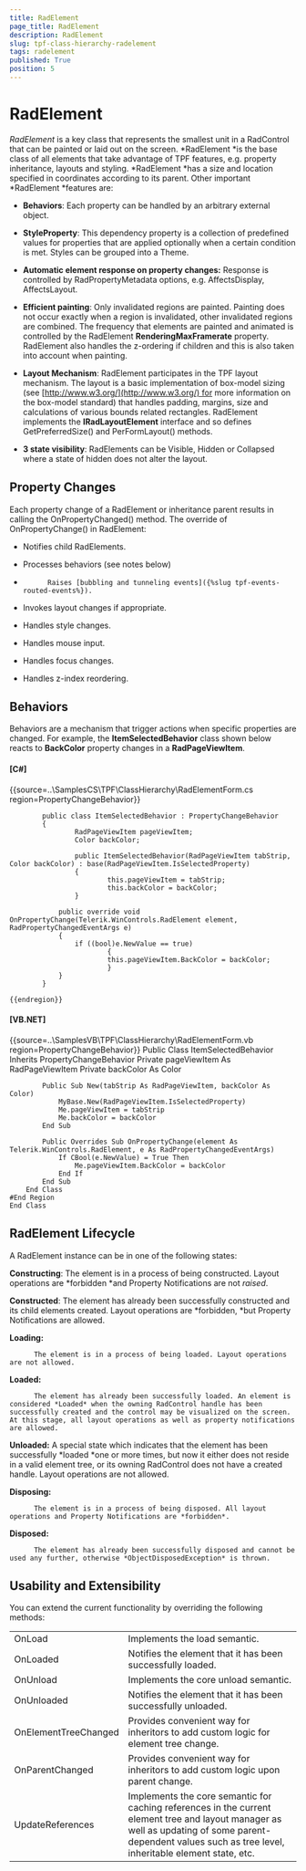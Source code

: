 ```yaml
---
title: RadElement
page_title: RadElement
description: RadElement
slug: tpf-class-hierarchy-radelement
tags: radelement
published: True
position: 5
---
```


# RadElement



*RadElement* is a key class that represents the smallest unit in a RadControl that can be painted or laid out on the screen. *RadElement *is the base class of all elements that take advantage of TPF features, e.g. property inheritance, layouts and styling. *RadElement *has a size and location specified in coordinates according to its parent. Other important *RadElement *features are:
      

* __Behaviors__: Each property can be handled by an arbitrary external object.
        

* __StyleProperty__: This dependency property is a collection of predefined values for properties that are applied optionally when a certain condition is met. Styles can be grouped into a Theme.
        

* __Automatic element response on property changes:__ Response is controlled by RadPropertyMetadata options, e.g. AffectsDisplay, AffectsLayout. 
        

* __Efficient painting__: Only invalidated regions are painted. Painting does not occur exactly when a region is invalidated, other invalidated regions are combined. The frequency that elements are painted and animated is controlled by the RadElement __RenderingMaxFramerate__ property. RadElement also handles the z-ordering if children and this is also taken into account when painting.
        

* __Layout Mechanism__: RadElement participates in the TPF layout mechanism. The layout is a basic implementation of box-model sizing (see [http://www.w3.org/](http://www.w3.org/) for more information on the box-model standard) that handles padding, margins, size and calculations of various bounds related rectangles. RadElement implements the __IRadLayoutElement__ interface and so defines GetPreferredSize() and PerFormLayout() methods.
        

* __3 state visibility__: RadElements can be Visible, Hidden or Collapsed where a state of hidden does not alter the layout. 
        

## Property Changes

Each property change of a RadElement or inheritance parent results in calling the OnPropertyChanged() method. The override of OnPropertyChange() in RadElement:

* Notifies child RadElements.

* Processes behaviors (see notes below) 

* 
            Raises [bubbling and tunneling events]({%slug tpf-events-routed-events%}). 
          

* Invokes layout changes if appropriate.

* Handles style changes.

* Handles mouse input.

* Handles focus changes.

* Handles z-index reordering.

## Behaviors

Behaviors are a mechanism that trigger actions when specific properties are changed. For example, the __ItemSelectedBehavior__ 
          class shown below reacts to __BackColor__ property changes in a __RadPageViewItem__.
        

#### __[C#]__

{{source=..\SamplesCS\TPF\ClassHierarchy\RadElementForm.cs region=PropertyChangeBehavior}}
	        
	        public class ItemSelectedBehavior : PropertyChangeBehavior
	        {
	                RadPageViewItem pageViewItem;
	                Color backColor;
	            
	                public ItemSelectedBehavior(RadPageViewItem tabStrip, Color backColor) : base(RadPageViewItem.IsSelectedProperty)
	                {
	                        this.pageViewItem = tabStrip;
	                        this.backColor = backColor;
	                }
	            
	            public override void OnPropertyChange(Telerik.WinControls.RadElement element, RadPropertyChangedEventArgs e)
	            {
	                if ((bool)e.NewValue == true)
	                        {
	                        this.pageViewItem.BackColor = backColor;
	                        }
	            }
	        }
	    
	{{endregion}}



#### __[VB.NET]__

{{source=..\SamplesVB\TPF\ClassHierarchy\RadElementForm.vb region=PropertyChangeBehavior}}
	    Public Class ItemSelectedBehavior
	        Inherits PropertyChangeBehavior
	        Private pageViewItem As RadPageViewItem
	        Private backColor As Color
	
	        Public Sub New(tabStrip As RadPageViewItem, backColor As Color)
	            MyBase.New(RadPageViewItem.IsSelectedProperty)
	            Me.pageViewItem = tabStrip
	            Me.backColor = backColor
	        End Sub
	
	        Public Overrides Sub OnPropertyChange(element As Telerik.WinControls.RadElement, e As RadPropertyChangedEventArgs)
	            If CBool(e.NewValue) = True Then
	                Me.pageViewItem.BackColor = backColor
	            End If
	        End Sub
	    End Class
	#End Region
	End Class



## RadElement Lifecycle

A RadElement instance can be in one of the following states: 

__Constructing__:
          The element is in a process of being constructed. Layout operations are *forbidden *and Property Notifications are not *raised*.
        

__Constructed__:
          The element has already been successfully constructed and its child elements created. Layout operations are *forbidden, *but Property Notifications are allowed.
        

__Loading:__

          The element is in a process of being loaded. Layout operations are not allowed.
        

__Loaded:__

          The element has already been successfully loaded. An element is considered *Loaded* when the owning RadControl handle has been successfully created and the control may be visualized on the screen. At this stage, all layout operations as well as property notifications are allowed.
        

__Unloaded:__
          A special state which indicates that the element has been successfully *loaded *one or more times, but now it either does not reside in a valid element tree, or its owning RadControl does not have a created handle. Layout operations are not allowed.
        

__Disposing:__

          The element is in a process of being disposed. All layout operations and Property Notifications are *forbidden*.
        

__Disposed:__

          The element has already been successfully disposed and cannot be used any further, otherwise *ObjectDisposedException* is thrown.
        



## Usability and Extensibility 

You can extend the current functionality by overriding the following methods:


<table><tr><td>OnLoad </td><td>Implements the load semantic.</td></tr><tr><td>OnLoaded </td><td>Notifies the element that it has been successfully loaded. </td></tr><tr><td>OnUnload </td><td>Implements the core unload semantic. </td></tr><tr><td>OnUnloaded </td><td>Notifies the element that it has been successfully unloaded. </td></tr><tr><td>OnElementTreeChanged </td><td>Provides convenient way for inheritors to add custom logic for element tree change. </td></tr><tr><td>OnParentChanged </td><td>Provides convenient way for inheritors to add custom logic upon parent change. </td></tr><tr><td>UpdateReferences </td><td>Implements the core semantic for caching references in the current element tree and layout manager as well as updating of some parent-dependent values such as tree level, inheritable element state, etc.</td></tr></table>




